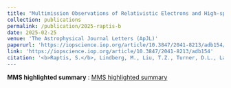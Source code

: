 ```yaml
---
title: "Multimission Observations of Relativistic Electrons and High-speed Jets Linked to Shock-generated Transients"
collection: publications
permalink: /publication/2025-raptis-b
date: 2025-02-25
venue: 'The Astrophysical Journal Letters (ApJL)'
paperurl: 'https://iopscience.iop.org/article/10.3847/2041-8213/adb154/pdf'
link: 'https://iopscience.iop.org/article/10.3847/2041-8213/adb154'
citation: '<b>Raptis, S.</b>, Lindberg, M., Liu, T.Z., Turner, D.L., Lalti, A., Zhou, Y., Kajdiˇc, P., Kouloumvakos, A., Sibeck, D.G., Vuorinen, L., Michael, A., Shumko, M., Osmane, A., Kr¨amer, E., Turc, L., Karlsson, T., Katsavrias, C., Wilson III, L.B., Madanian, H., Blanco-Cano, X., Cohen, I.J., & Escoubet C.P., (2025). Multimission Observations of Relativistic Electrons and High-speed Jets Linked to Shock-generated Transients.The Astrophysical Journal Letters 981(1) L10, https://dx.doi.org/10.3847/2041-8213/adb154
---
```

**MMS highlighted summary** :  [MMS highlighted summary](https://savvasraptis.github.io/files/papers/2025/Science_highlight_MMS_Raptis25ApJL.pdf)